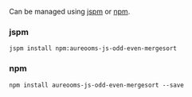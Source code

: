 Can be managed using
[jspm](http://jspm.io)
or [npm](https://github.com/npm/npm).

### jspm
```terminal
jspm install npm:aureooms-js-odd-even-mergesort
```

### npm
```terminal
npm install aureooms-js-odd-even-mergesort --save
```
